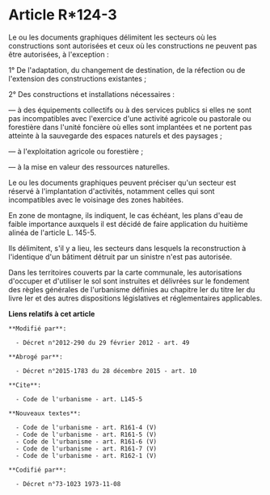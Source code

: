 # Article R*124-3

Le ou les documents graphiques délimitent les secteurs où les constructions sont autorisées et ceux où les constructions ne
peuvent pas être autorisées, à l'exception : 

1° De l'adaptation, du changement de destination, de la réfection ou de l'extension des constructions existantes ; 

2° Des constructions et installations nécessaires : 

― à des équipements collectifs ou à des services publics si elles ne sont pas incompatibles avec l'exercice d'une activité
agricole ou pastorale ou forestière dans l'unité foncière où elles sont implantées et ne portent pas atteinte à la sauvegarde
des espaces naturels et des paysages ; 

― à l'exploitation agricole ou forestière ; 

― à la mise en valeur des ressources naturelles. 

Le ou les documents graphiques peuvent préciser qu'un secteur est réservé à l'implantation d'activités, notamment celles qui
sont incompatibles avec le voisinage des zones habitées. 

En zone de montagne, ils indiquent, le cas échéant, les plans d'eau de faible importance auxquels il est décidé de faire
application du huitième alinéa de l'article L. 145-5. 

Ils délimitent, s'il y a lieu, les secteurs dans lesquels la reconstruction à l'identique d'un bâtiment détruit par un
sinistre n'est pas autorisée. 

Dans les territoires couverts par la carte communale, les autorisations d'occuper et d'utiliser le sol sont instruites et
délivrées sur le fondement des règles générales de l'urbanisme définies au chapitre Ier du titre Ier du livre Ier et des
autres dispositions législatives et réglementaires applicables.

**Liens relatifs à cet article**

	**Modifié par**:

	  - Décret n°2012-290 du 29 février 2012 - art. 49

	**Abrogé par**:

	  - Décret n°2015-1783 du 28 décembre 2015 - art. 10

	**Cite**:

	  - Code de l'urbanisme - art. L145-5

	**Nouveaux textes**:

	  - Code de l'urbanisme - art. R161-4 (V)
	  - Code de l'urbanisme - art. R161-5 (V)
	  - Code de l'urbanisme - art. R161-6 (V)
	  - Code de l'urbanisme - art. R161-7 (V)
	  - Code de l'urbanisme - art. R162-1 (V)

	**Codifié par**:

	  - Décret n°73-1023 1973-11-08
